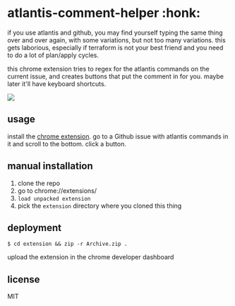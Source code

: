 # atlantis-comment-helper :honk:

if you use atlantis and github, you may find yourself typing the same thing over
and over again, with some variations, but not too many variations. this gets
laborious, especially if terraform is not your best friend and you need to do a
lot of plan/apply cycles.

this chrome extension tries to regex for the atlantis commands on the current
issue, and creates buttons that put the comment in for you. maybe later it'll
have keyboard shortcuts.

![](assets/at-least-one-screenshot-or-video-is-required.png)

## usage

install the [chrome extension][]. go to a Github issue with atlantis commands in
it and scroll to the bottom. click a button.

## manual installation

1. clone the repo
1. go to chrome://extensions/
1. `load unpacked extension`
1. pick the `extension` directory where you cloned this thing

## deployment

```
$ cd extension && zip -r Archive.zip .
```

upload the extension in the chrome developer dashboard

## license

MIT

[chrome extension]: https://chrome.google.com/webstore/detail/buildkite-new-build-branc/fgecbpogdmgfgaoodjcbjbhacamojkee/
